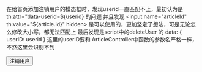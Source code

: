 在给首页添加注销用户的模态框时，发现userid一直匹配不上，最初认为是 th:attr="data-userid=${userid} 的问题
并且发现
<input name="articleId" th:value="${article.id}" hidden>
是可以使用的，更加坚定了想法，可是无论怎么修改大小写，都无法匹配上
最后发现是script中的deleteUser 的 data: { userID: userid } 这里的userID要和 ArticleController中函数的参数名严格一样，不然这里会识别不到

<div>
            <button onclick="confirm(this)" th:attr="data-userid=${userid}">注销用户</button>
</div>
<script>
    function confirm(button) {
        var userid = $(button).data("userid"); // 注意这里使用了小写的"data-userid"
        $.confirm('确定注销用户么?','提示信息',{
            confirmButtonText: '确定',
            cancelButtonText: '取消',
            type: 'warning',
            define: function() {
                $.message({content:'成功注销',time:2000})
                deleteUser(userid); // 传递 articleId 给 deleteArticle
            },
            cancel: function() {
                $.message({content:'取消注销',time:2000})
            }
        })
    }
    function deleteUser(userid) {
        $.ajax({
            type: "POST",
            url: "/deleteUser",
            data: { userID: userid },
            success: function(response) {
                console.log(response);
                $.message({content:'成功注销',time:2000})
                setTimeout(function () {
                    window.location.href = "https://localhost:8443/login";
                }, 3000);
            },
            error: function(error) {
                console.error(error);
            }
        });
    }

</script>